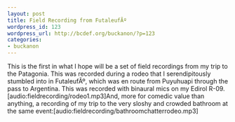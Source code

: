 ```yaml
---
layout: post
title: Field Recording from FutaleufÃº
wordpress_id: 123
wordpress_url: http://bcdef.org/buckanon/?p=123
categories:
- buckanon
---
```

This is the first in what I hope will be a set of field recordings from my trip to the Patagonia. This was recorded during a rodeo that I serendipitously stumbled into in FutaleufÃº, which was en route from Puyuhuapi through the pass to Argentina. This was recorded with binaural mics on my Edirol R-09.[audio:fieldrecording/rodeo1.mp3]And, more for comedic value than anything, a recording of my trip to the very sloshy and crowded bathroom at the same event:[audio:fieldrecording/bathroomchatterrodeo.mp3]
